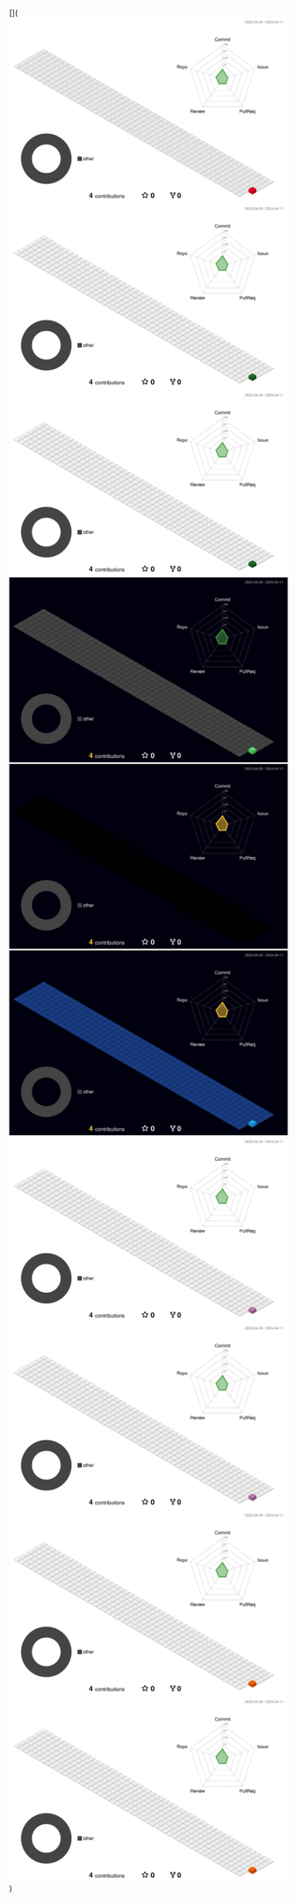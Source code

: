 [](
![](./profile-3d-contrib/profile-gitblock.svg)\
![](./profile-3d-contrib/profile-green-animate.svg)\
![](./profile-3d-contrib/profile-green.svg)\
![](./profile-3d-contrib/profile-night-green.svg)\
![](./profile-3d-contrib/profile-night-rainbow.svg)\
![](./profile-3d-contrib/profile-night-view.svg)\
![](./profile-3d-contrib/profile-season-animate.svg)\
![](./profile-3d-contrib/profile-season.svg)\
![](./profile-3d-contrib/profile-south-season-animate.svg)\
![](./profile-3d-contrib/profile-south-season.svg)\
)
